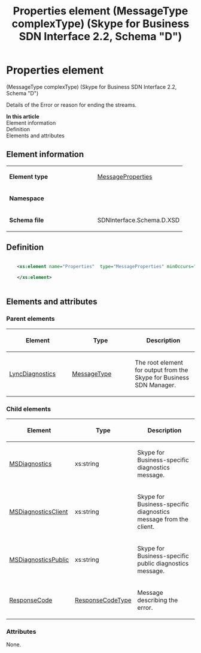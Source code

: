 ﻿---
title: Properties element (MessageType complexType) (Skype for Business SDN Interface 2.2, Schema "D")
TOCTitle: Properties element (MessageType complexType)
ms:assetid: 229119f1-87da-8ce4-ad6c-67404aad32fc
ms:mtpsurl: https://msdn.microsoft.com/en-us/library/Mt170949(v=office.16)
ms:contentKeyID: 65855524
ms.date: 08/24/2015
mtps_version: v=office.16
dev_langs:
- xml
---

# Properties element 

(MessageType complexType) (Skype for Business SDN Interface 2.2, Schema \"D\")

Details of the Error or reason for ending the streams.


**In this article**  
Element information  
Definition  
Elements and attributes  

## Element information

<table>
<colgroup>
<col style="width: 50%" />
<col style="width: 50%" />
</colgroup>
<tbody>
<tr class="odd">
<td><p><strong>Element type</strong></p></td>
<td><p><a href="messageproperties-complextype-skype-for-business-sdn-interface-2-2-schema-d.md">MessageProperties</a></p></td>
</tr>
<tr class="even">
<td><p><strong>Namespace</strong></p></td>
<td><p></p></td>
</tr>
<tr class="odd">
<td><p><strong>Schema file</strong></p></td>
<td><p>SDNInterface.Schema.D.XSD</p></td>
</tr>
</tbody>
</table>


## Definition

```xml

    <xs:element name="Properties"  type="MessageProperties" minOccurs="0">
    
    </xs:element>
  
```

## Elements and attributes

### Parent elements

<table>
<colgroup>
<col style="width: 33%" />
<col style="width: 33%" />
<col style="width: 33%" />
</colgroup>
<thead>
<tr class="header">
<th><p>Element</p></th>
<th><p>Type</p></th>
<th><p>Description</p></th>
</tr>
</thead>
<tbody>
<tr class="odd">
<td><p><a href="lyncdiagnostics-element-skype-for-business-sdn-interface-2-2-schema-d.md">LyncDiagnostics</a></p></td>
<td><p><a href="messagetype-complextype-skype-for-business-sdn-interface-2-2-schema-d.md">MessageType</a></p></td>
<td><p>The root element for output from the Skype for Business SDN Manager.</p></td>
</tr>
</tbody>
</table>


### Child elements

<table>
<colgroup>
<col style="width: 33%" />
<col style="width: 33%" />
<col style="width: 33%" />
</colgroup>
<thead>
<tr class="header">
<th><p>Element</p></th>
<th><p>Type</p></th>
<th><p>Description</p></th>
</tr>
</thead>
<tbody>
<tr class="odd">
<td><p><a href="msdiagnostics-element-messageproperties-complextype-skype-for-business-sdn-interface-2-2-schema-d.md">MSDiagnostics</a></p></td>
<td><p>xs:string</p></td>
<td><p>Skype for Business-specific diagnostics message.</p></td>
</tr>
<tr class="even">
<td><p><a href="msdiagnosticsclient-element-messageproperties-complextype-skype-for-business-sdn-interface-2-2-schema-d.md">MSDiagnosticsClient</a></p></td>
<td><p>xs:string</p></td>
<td><p>Skype for Business-specific diagnostics message from the client.</p></td>
</tr>
<tr class="odd">
<td><p><a href="msdiagnosticspublic-element-messageproperties-complextype-skype-for-business-sdn-interface-2-2-schema-d.md">MSDiagnosticsPublic</a></p></td>
<td><p>xs:string</p></td>
<td><p>Skype for Business-specific public diagnostics message.</p></td>
</tr>
<tr class="even">
<td><p><a href="responsecode-element-messageproperties-complextype-skype-for-business-sdn-interface-2-2-schema-d.md">ResponseCode</a></p></td>
<td><p><a href="responsecodetype-complextype-skype-for-business-sdn-interface-2-2-schema-d.md">ResponseCodeType</a></p></td>
<td><p>Message describing the error.</p></td>
</tr>
</tbody>
</table>


### Attributes

None.

